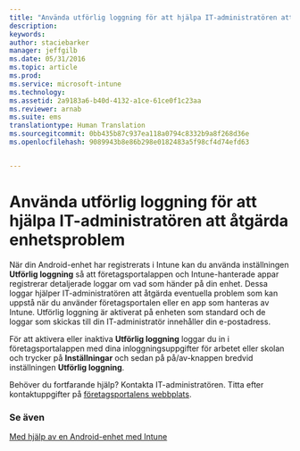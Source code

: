 ```yaml
---
title: "Använda utförlig loggning för att hjälpa IT-administratören att åtgärda enhetsproblem | Microsoft Intune"
description: 
keywords: 
author: staciebarker
manager: jeffgilb
ms.date: 05/31/2016
ms.topic: article
ms.prod: 
ms.service: microsoft-intune
ms.technology: 
ms.assetid: 2a9183a6-b40d-4132-a1ce-61ce0f1c23aa
ms.reviewer: arnab
ms.suite: ems
translationtype: Human Translation
ms.sourcegitcommit: 0bb435b87c937ea118a0794c8332b9a8f268d36e
ms.openlocfilehash: 9089943b8e86b298e0182483a5f98cf4d74efd63


---
```



# Använda utförlig loggning för att hjälpa IT-administratören att åtgärda enhetsproblem

När din Android-enhet har registrerats i Intune kan du använda inställningen **Utförlig loggning** så att företagsportalappen och Intune-hanterade appar registrerar detaljerade loggar om vad som händer på din enhet. Dessa loggar hjälper IT-administratören att åtgärda eventuella problem som kan uppstå när du använder företagsportalen eller en app som hanteras av Intune. Utförlig loggning är aktiverat på enheten som standard och de loggar som skickas till din IT-administratör innehåller din e-postadress.

För att aktivera eller inaktiva **Utförlig loggning** loggar du in i företagsportalappen med dina inloggningsuppgifter för arbetet eller skolan och trycker på **Inställningar** och sedan på på/av-knappen bredvid inställningen **Utförlig loggning**.

Behöver du fortfarande hjälp? Kontakta IT-administratören. Titta efter kontaktuppgifter på [företagsportalens webbplats](http://portal.manage.microsoft.com).

### Se även
[Med hjälp av en Android-enhet med Intune](using-your-android-device-with-intune.md)


<!--HONumber=Jun16_HO4-->


